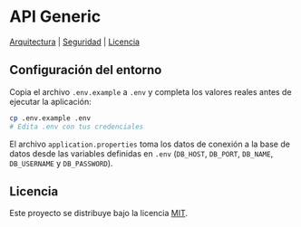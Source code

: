 # API Generic

[Arquitectura](docs/architecture.md) | [Seguridad](docs/security.md) | [Licencia](LICENSE)

## Configuración del entorno

Copia el archivo `.env.example` a `.env` y completa los valores reales antes de ejecutar la aplicación:

```bash
cp .env.example .env
# Edita .env con tus credenciales
```

El archivo `application.properties` toma los datos de conexión a la base de datos
desde las variables definidas en `.env` (`DB_HOST`, `DB_PORT`, `DB_NAME`, `DB_USERNAME`
y `DB_PASSWORD`).

## Licencia

Este proyecto se distribuye bajo la licencia [MIT](LICENSE).
